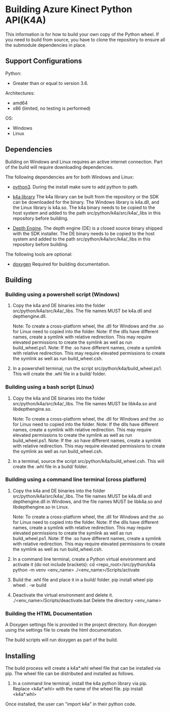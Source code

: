 # Building Azure Kinect Python API(K4A)

This information is for how to build your own copy of the Python wheel. 
If you need to build from source, you have to clone the repository to ensure all the submodule dependencies in place.

## Support Configurations

Python:
* Greater than or equal to version 3.6.

Architectures: 
* amd64
* x86 (limited, no testing is performed)

OS:
* Windows
* Linux

## Dependencies

Building on Windows and Linux requires an active internet connection. Part of the
build will require downloading dependencies.

The following dependencies are for both Windows and Linux:

* [python3](https://www.python.org/getit/). During the install make sure to add
  python to path.
  
* [k4a library](../../../../docs/building.md)
  The k4a library can be built from the repository or the SDK can be downloaded
  for the binary. The Windows library is k4a.dll, and the Linux library is k4a.so.
  The k4a binary needs to be copied to the host system and added 
  to the path src/python/k4a/src/k4a/_libs in this repository before building.

* [Depth Engine](../../../../docs/depthengine.md). 
  The depth engine (DE) is a closed source binary shipped with the
  SDK installer. The DE binary needs to be copied to the host system and added 
  to the path src/python/k4a/src/k4a/_libs in this repository before building.

The following tools are optional:

* [doxygen](https://github.com/doxygen/doxygen)
  Required for building documentation.


## Building

### Building using a powershell script (Windows)

1. Copy the k4a and DE binaries into the folder src/python/k4a/src/k4a/_libs.
   The file names MUST be k4a.dll and depthengine.dll. 
   
   Note: To create a cross-platform wheel, the .dll for Windows and the .so for Linux need to
         copied into the folder.
   Note: If the dlls have different names, create a symlink with relative redirection. This may
         require elevated permissions to create the symlink as well as run build_wheel.ps1.
   Note: If the .so have different names, create a symlink with relative redirection. This may
         require elevated permissions to create the symlink as well as run build_wheel.csh.

2. In a powershell terminal, run the script src/python/k4a/build_wheel.ps1.
   This will create the .whl file in a build/ folder.

### Building using a bash script (Linux)

1. Copy the k4a and DE binaries into the folder src/python/k4a/src/k4a/_libs.
   The file names MUST be libk4a.so and libdepthengine.so.
   
   Note: To create a cross-platform wheel, the .dll for Windows and the .so for Linux need to
         copied into the folder.
   Note: If the dlls have different names, create a symlink with relative redirection. This may
         require elevated permissions to create the symlink as well as run build_wheel.ps1.
   Note: If the .so have different names, create a symlink with relative redirection. This may
         require elevated permissions to create the symlink as well as run build_wheel.csh.

2. In a terminal, source the script src/python/k4a/build_wheel.csh.
   This will create the .whl file in a build/ folder.
   
### Building using a command line terminal (cross platform)

1. Copy the k4a and DE binaries into the folder src/python/k4a/src/k4a/_libs.
   The file names MUST be k4a.dll and depthengine.dll in Windows, and
   the file names MUST be libk4a.so and libdepthengine.so in Linux.
   
   Note: To create a cross-platform wheel, the .dll for Windows and the .so for Linux need to
         copied into the folder.
   Note: If the dlls have different names, create a symlink with relative redirection. This may
         require elevated permissions to create the symlink as well as run build_wheel.ps1.
   Note: If the .so have different names, create a symlink with relative redirection. This may
         require elevated permissions to create the symlink as well as run build_wheel.csh.

2. In a command line terminal, create a Python virtual environment and activate it (do not include brackets):
      cd <repo_root>/src/python/k4a
      python -m venv <env_name>
      ./<env_name>/Scripts/activate
      
3. Build the .whl file and place it in a build/ folder.
      pip install wheel
      pip wheel . -w build

4. Deactivate the virtual environment and delete it.
      ./<env_name>/Scripts/deactivate.bat
      Delete the directory <env_name>
      
### Building the HTML Documentation

A Doxygen settings file is provided in the project directory. Run doxygen using the
settings file to create the html documentation. 

The build scripts will run doxygen as part of the build.
      
## Installing

The build process will create a k4a*.whl wheel file that can be installed via pip.
The wheel file can be distributed and installed as follows.

1. In a command line terminal, install the k4a python library via pip.
   Replace <k4a*.whl> with the name of the wheel file.
      pip install <k4a*.whl>
      
Once installed, the user can "import k4a" in their python code.